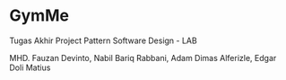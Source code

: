 # GymMe
Tugas Akhir Project Pattern Software Design - LAB

MHD. Fauzan Devinto, Nabil Bariq Rabbani, Adam Dimas Alferizle, Edgar Doli Matius
